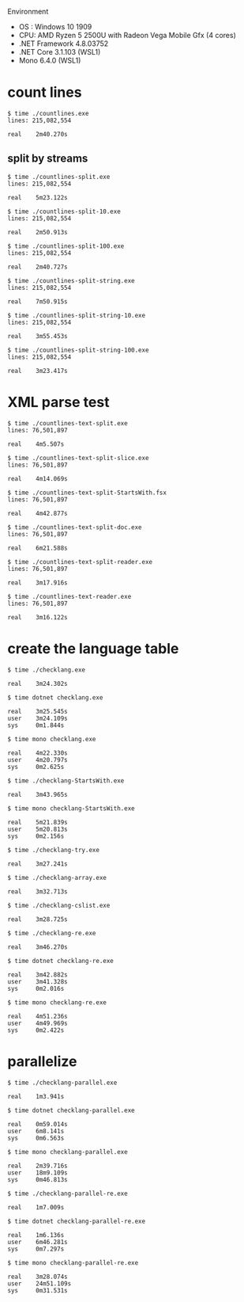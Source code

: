 Environment

* OS : Windows 10 1909
* CPU: AMD Ryzen 5 2500U with Radeon Vega Mobile Gfx (4 cores)
* .NET Framework 4.8.03752
* .NET Core 3.1.103 (WSL1)
* Mono 6.4.0 (WSL1)

# count lines

```
$ time ./countlines.exe
lines: 215,082,554

real    2m40.270s
```

## split by streams

```
$ time ./countlines-split.exe
lines: 215,082,554

real    5m23.122s
```
```
$ time ./countlines-split-10.exe
lines: 215,082,554

real    2m50.913s
```
```
$ time ./countlines-split-100.exe
lines: 215,082,554

real    2m40.727s
```
```
$ time ./countlines-split-string.exe
lines: 215,082,554

real    7m50.915s
```
```
$ time ./countlines-split-string-10.exe
lines: 215,082,554

real    3m55.453s
```
```
$ time ./countlines-split-string-100.exe
lines: 215,082,554

real    3m23.417s
```

# XML parse test

```
$ time ./countlines-text-split.exe
lines: 76,501,897

real    4m5.507s
```
```
$ time ./countlines-text-split-slice.exe
lines: 76,501,897

real    4m14.069s
```
```
$ time ./countlines-text-split-StartsWith.fsx
lines: 76,501,897

real    4m42.877s
```
```
$ time ./countlines-text-split-doc.exe
lines: 76,501,897

real    6m21.588s
```
```
$ time ./countlines-text-split-reader.exe
lines: 76,501,897

real    3m17.916s
```
```
$ time ./countlines-text-reader.exe
lines: 76,501,897

real    3m16.122s
```

# create the language table

```
$ time ./checklang.exe

real    3m24.302s

$ time dotnet checklang.exe

real    3m25.545s
user    3m24.109s
sys     0m1.844s

$ time mono checklang.exe

real    4m22.330s
user    4m20.797s
sys     0m2.625s
```
```
$ time ./checklang-StartsWith.exe

real    3m43.965s

$ time mono checklang-StartsWith.exe

real    5m21.839s
user    5m20.813s
sys     0m2.156s
```
```
$ time ./checklang-try.exe

real    3m27.241s
```
```
$ time ./checklang-array.exe

real    3m32.713s
```
```
$ time ./checklang-cslist.exe

real    3m28.725s
```
```
$ time ./checklang-re.exe

real    3m46.270s

$ time dotnet checklang-re.exe

real    3m42.882s
user    3m41.328s
sys     0m2.016s

$ time mono checklang-re.exe

real    4m51.236s
user    4m49.969s
sys     0m2.422s
```

# parallelize

```
$ time ./checklang-parallel.exe

real    1m3.941s

$ time dotnet checklang-parallel.exe

real    0m59.014s
user    6m8.141s
sys     0m6.563s

$ time mono checklang-parallel.exe

real    2m39.716s
user    18m9.109s
sys     0m46.813s
```
```
$ time ./checklang-parallel-re.exe

real    1m7.009s

$ time dotnet checklang-parallel-re.exe

real    1m6.136s
user    6m46.281s
sys     0m7.297s

$ time mono checklang-parallel-re.exe

real    3m28.074s
user    24m51.109s
sys     0m31.531s
```
